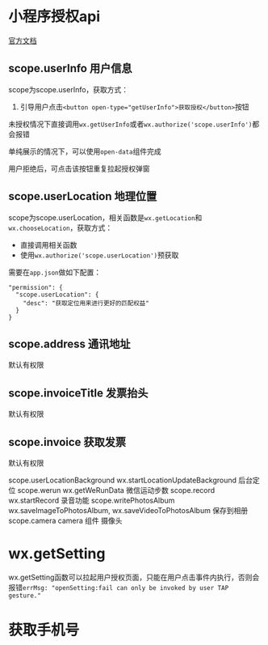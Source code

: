# 小程序授权api

[官方文档](https://developers.weixin.qq.com/miniprogram/dev/framework/open-ability/authorize.html)

## scope.userInfo 用户信息
scope为scope.userInfo，获取方式：
1. 引导用户点击```<button open-type="getUserInfo">获取授权</button>```按钮

未授权情况下直接调用```wx.getUserInfo```或者```wx.authorize('scope.userInfo')```都会报错

单纯展示的情况下，可以使用```open-data```组件完成

用户拒绝后，可点击该按钮重复拉起授权弹窗

## scope.userLocation 地理位置
scope为scope.userLocation，相关函数是```wx.getLocation```和```wx.chooseLocation```，获取方式：
- 直接调用相关函数
- 使用```wx.authorize('scope.userLocation')```预获取

需要在```app.json```做如下配置：
```
"permission": {
  "scope.userLocation": {
    "desc": "获取定位用来进行更好的匹配权益"
  }
}
```

## scope.address 通讯地址
默认有权限

## scope.invoiceTitle 发票抬头
默认有权限

## scope.invoice 获取发票
默认有权限

scope.userLocationBackground	wx.startLocationUpdateBackground	后台定位
scope.werun	wx.getWeRunData	微信运动步数
scope.record	wx.startRecord	录音功能
scope.writePhotosAlbum	wx.saveImageToPhotosAlbum, wx.saveVideoToPhotosAlbum	保存到相册
scope.camera	camera 组件	摄像头

# wx.getSetting
wx.getSetting函数可以拉起用户授权页面，只能在用户点击事件内执行，否则会报错```errMsg: "openSetting:fail can only be invoked by user TAP gesture."```

# 获取手机号


